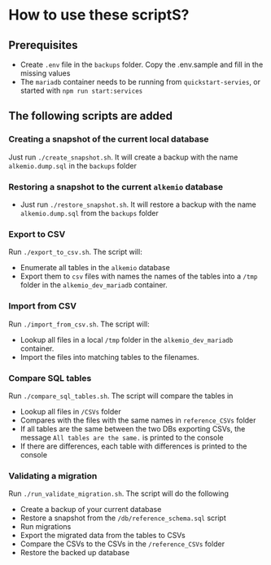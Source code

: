 # How to use these scriptS?

## Prerequisites

- Create `.env` file in the `backups` folder. Copy the .env.sample and fill in the missing values
- The `mariadb` container needs to be running from `quickstart-servies`, or started with `npm run start:services`

## The following scripts are added

### Creating a snapshot of the current local database

Just run `./create_snapshot.sh`. It will create a backup with the name `alkemio.dump.sql` in the `backups` folder

### Restoring a snapshot to the current `alkemio` database

- Just run `./restore_snapshot.sh`. It will restore a backup with the name `alkemio.dump.sql` from the `backups` folder

### Export to CSV

Run `./export_to_csv.sh`.
The script will:

- Enumerate all tables in the `alkemio` database
- Export them to `csv` files with names the names of the tables into a `/tmp` folder in the `alkemio_dev_mariadb` container.

### Import from CSV

Run `./import_from_csv.sh`.
The script will:

- Lookup all files in a local `/tmp` folder in the `alkemio_dev_mariadb` container.
- Import the files into matching tables to the filenames.

### Compare SQL tables

Run `./compare_sql_tables.sh`.
The script will compare the tables in

- Lookup all files in `/CSVs` folder
- Compares with the files with the same names in `reference_CSVs` folder
- If all tables are the same between the two DBs exporting CSVs, the message `All tables are the same.` is printed to the console
- If there are differences, each table with differences is printed to the console

### Validating a migration

Run `./run_validate_migration.sh`.
The script will do the following

- Create a backup of your current database
- Restore a snapshot from the `/db/reference_schema.sql` script
- Run migrations
- Export the migrated data from the tables to CSVs
- Compare the CSVs to the CSVs in the `/reference_CSVs` folder
- Restore the backed up database
